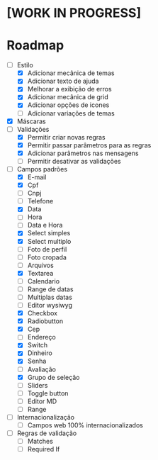 # [WORK IN PROGRESS]

# Roadmap

- [ ] Estilo
  - [x] Adicionar mecânica de temas
  - [x] Adicionar texto de ajuda
  - [x] Melhorar a exibição de erros
  - [x] Adicionar mecânica de grid
  - [x] Adicionar opções de icones
  - [ ] Adicionar variações de temas
- [x] Máscaras
- [ ] Validações
  - [x] Permitir criar novas regras
  - [x] Permitir passar parâmetros para as regras
  - [x] Adicionar parâmetros nas mensagens
  - [ ] Permitir desativar as validações
- [ ] Campos padrões
  - [x] E-mail
  - [x] Cpf
  - [ ] Cnpj
  - [ ] Telefone
  - [x] Data
  - [ ] Hora
  - [ ] Data e Hora
  - [x] Select simples
  - [x] Select multiplo
  - [ ] Foto de perfil
  - [ ] Foto cropada
  - [ ] Arquivos
  - [x] Textarea
  - [ ] Calendario
  - [ ] Range de datas
  - [ ] Multiplas datas
  - [ ] Editor wysiwyg
  - [x] Checkbox
  - [x] Radiobutton
  - [x] Cep
  - [ ] Endereço
  - [x] Switch
  - [x] Dinheiro
  - [x] Senha
  - [ ] Avaliação
  - [x] Grupo de seleção
  - [ ] Sliders
  - [ ] Toggle button
  - [ ] Editor MD
  - [ ] Range
- [ ] Internacionalização
  - [ ] Campos web 100% internacionalizados
- [ ] Regras de validação
  - [ ] Matches
  - [ ] Required If

